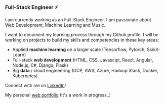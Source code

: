 ### Full-Stack Engineer ⚡
I am currently working as an Full-Stack Engineer. I am passionate about Web Development, Machine Learning and Music. 

I want to document my learning process through my Github profile. I will be working on projects to build my skills and competencies in these key areas: 
-	Applied **machine learning** on a larger scale (Tensorflow, Pytorch, Scikit-Learn)
-	Full-stack **web development** (HTML, CSS, Javascipt, React, Angular, Node.js, C#, Django, Flask)
-	Big **data** / cloud engineering (GCP, AWS, Azure, Hadoop Stack, Docker, Kubernetes)


Connect with me on [LinkedIn](https://linkedin.com/in/aditya-garga)!

My personal [web portfolio](https://adityagarga.github.io) (It's a work in progress..)

